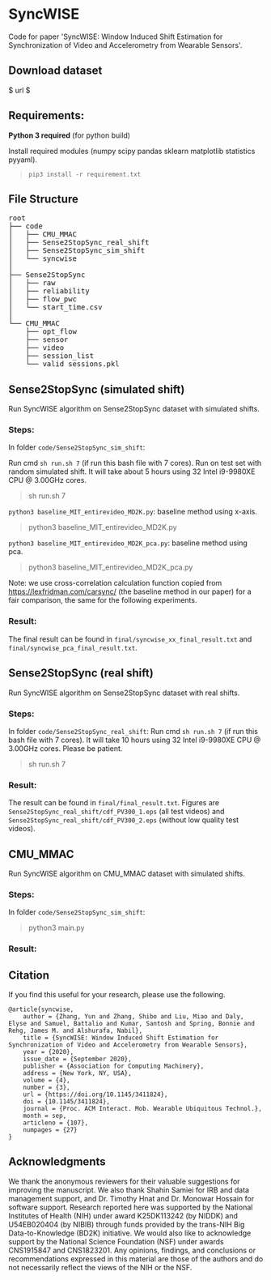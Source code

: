 # SyncWISE

Code for paper 'SyncWISE: Window Induced Shift Estimation for Synchronization of Video and Accelerometry from Wearable Sensors'.

## Download dataset

$ url $

## Requirements:

**Python 3 required** (for python build)

Install required modules (numpy scipy pandas sklearn matplotlib statistics pyyaml).

> ```pip3 install -r requirement.txt```

## File Structure
<pre>
root
├── code
│   ├── CMU_MMAC
│   ├── Sense2StopSync_real_shift
│   ├── Sense2StopSync_sim_shift
│   └── syncwise
│
├── Sense2StopSync
│   ├── raw
│   ├── reliability
│   ├── flow_pwc
│   └── start_time.csv
│
└── CMU_MMAC
    ├── opt_flow
    ├── sensor
    ├── video
    ├── session_list
    └── valid_sessions.pkl
</pre>


## Sense2StopSync (simulated shift)

Run SyncWISE algorithm on Sense2StopSync dataset with simulated shifts.

### Steps:

In folder `code/Sense2StopSync_sim_shift`: 

Run cmd `sh run.sh 7` (if run this bash file with 7 cores). Run on test set with random simulated shift. It will take about 5 hours using 32 Intel i9-9980XE CPU @ 3.00GHz cores.

> sh run.sh 7

`python3 baseline_MIT_entirevideo_MD2K.py`: baseline method using x-axis.

> python3 baseline\_MIT\_entirevideo\_MD2K.py

`python3 baseline_MIT_entirevideo_MD2K_pca.py`: baseline method using pca.

> python3 baseline\_MIT\_entirevideo\_MD2K\_pca.py

<!--4. `summarize.py`: generate final result or sensitivity study result summary.-->

Note: we use cross-correlation calculation function copied from https://lexfridman.com/carsync/ (the baseline method in our paper) for a fair comparison, the same for the following experiments.


### Result:

The final result can be found in `final/syncwise_xx_final_result.txt` and `final/syncwise_pca_final_result.txt`.


## Sense2StopSync (real shift)

Run SyncWISE algorithm on Sense2StopSync dataset with real shifts.

### Steps:

In folder `code/Sense2StopSync_real_shift`: Run cmd `sh run.sh 7` (if run this bash file with 7 cores). It will take 10 hours using 32 Intel i9-9980XE CPU @ 3.00GHz cores. Please be patient.

> sh run.sh 7
<!--2. `summarize.py`: generate final result summary.-->

### Result:

The result can be found in `final/final_result.txt`. Figures are `Sense2StopSync_real_shift/cdf_PV300_1.eps` (all test videos) and `Sense2StopSync_real_shift/cdf_PV300_2.eps` (without low quality test videos).


## CMU\_MMAC

Run SyncWISE algorithm on CMU\_MMAC dataset with simulated shifts.
### Steps:
In folder `code/Sense2StopSync_sim_shift`: 

> python3 main.py

### Result:

## Citation

If you find this useful for your research, please use the following.

```
@article{syncwise,
	author = {Zhang, Yun and Zhang, Shibo and Liu, Miao and Daly, Elyse and Samuel, Battalio and Kumar, Santosh and Spring, Bonnie and Rehg, James M. and Alshurafa, Nabil},
	title = {SyncWISE: Window Induced Shift Estimation for Synchronization of Video and Accelerometry from Wearable Sensors},
	year = {2020},
	issue_date = {September 2020},
	publisher = {Association for Computing Machinery},
	address = {New York, NY, USA},
	volume = {4},
	number = {3},
	url = {https://doi.org/10.1145/3411824},
	doi = {10.1145/3411824},
	journal = {Proc. ACM Interact. Mob. Wearable Ubiquitous Technol.},
	month = sep,
	articleno = {107},
	numpages = {27}
}
```

## Acknowledgments

We thank the anonymous reviewers for their valuable suggestions for improving the manuscript. We also thank Shahin Samiei for IRB and data management support, and Dr. Timothy Hnat and Dr. Monowar Hossain for software support. Research reported here was supported by the National Institutes of Health (NIH) under award K25DK113242 (by NIDDK) and U54EB020404 (by NIBIB) through funds provided by the trans-NIH Big Data-to-Knowledge (BD2K) initiative. We would also like to acknowledge support by the National Science Foundation (NSF) under awards CNS1915847 and CNS1823201. Any opinions, findings, and conclusions or recommendations expressed in this material are those of the authors and do not necessarily reflect the views of the NIH or the NSF.
